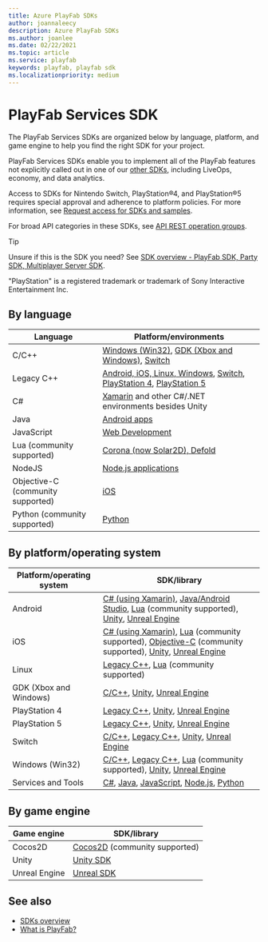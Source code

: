 ```yaml
---
title: Azure PlayFab SDKs
author: joannaleecy
description: Azure PlayFab SDKs
ms.author: joanlee
ms.date: 02/22/2021
ms.topic: article
ms.service: playfab
keywords: playfab, playfab sdk
ms.localizationpriority: medium
---
```


# PlayFab Services SDK

The PlayFab Services SDKs are organized below by language, platform, and game engine to help you find the right SDK for your project.

PlayFab Services SDKs enable you to implement all of the PlayFab features not explicitly called out in one of our [other SDKs](sdk-overview.md), including LiveOps, economy, and data analytics.

Access to SDKs for Nintendo Switch, PlayStation&#174;4, and PlayStation&#174;5 requires special approval and adherence to platform policies. For more information, see [Request access for SDKs and samples](../features/multiplayer/networking/request-access-for-sdks-samples.md).

For broad API categories in these SDKs, see [API REST operation groups](/rest/api/playfab/admin/).

> [!TIP]
> Unsure if this is the SDK you need? See [SDK overview - PlayFab SDK, Party SDK, Multiplayer Server SDK](sdk-overview.md).

"PlayStation" is a registered trademark or trademark of Sony Interactive Entertainment Inc.

## By language

| Language                          | Platform/environments                     |
|-----------------------------------|-------------------------------------------|
| C/C++                             | [Windows (Win32)](c/index.md), [GDK (Xbox and Windows)](c/index.md), [Switch](https://dev.azure.com/PlayFabPrivate/Switch/_git/PlayFabCSdk.Switch) |
| Legacy C++                        | [Android, iOS, Linux, Windows](playfab-cpp/index.md), [Switch](https://dev.azure.com/PlayFabPrivate/Switch/_git/XPlatCppSdk-Private-Switch), [PlayStation 4](https://dev.azure.com/PlayFabPrivate/PS4/_git/XPlatCppSdk-Private-Ps4), [PlayStation 5](https://dev.azure.com/PlayFabPrivate/PS5/_git/XPlatCppSdk-Private-PS5) |
| C#                                | [Xamarin](c-sharp/index.md) and other C#/.NET environments besides Unity |
| Java                              | [Android apps](java/index.md) |
| JavaScript                        | [Web Development](javascript/index.md) |
| Lua (community supported)         | [Corona (now Solar2D), Defold](lua/index.md) |
| NodeJS                            | [Node.js applications](nodejs/index.md)|
| Objective-C (community supported) | [iOS](objective-c/index.md)|
| Python (community supported)      | [Python](python/index.md)|

## By platform/operating system

| Platform/operating system | SDK/library                       |
|---------------------------|-----------------------------------|
| Android                   | [C# (using Xamarin)](c-sharp/index.md), [Java/Android Studio](java/index.md), [Lua](lua/index.md) (community supported), [Unity](unity3d/index.md), [Unreal Engine](unreal/index.md) |
| iOS                       | [C# (using Xamarin)](c-sharp/index.md), [Lua](lua/index.md) (community supported), [Objective-C](objective-c/index.md) (community supported), [Unity](unity3d/index.md), [Unreal Engine](unreal/index.md) |
| Linux                     | [Legacy C++](playfab-cpp/index.md), [Lua](lua/index.md) (community supported)|
| GDK (Xbox and Windows)    | [C/C++](c/index.md), [Unity](unity3d/index.md), [Unreal Engine](unreal/index.md) |
| PlayStation 4             | [Legacy C++](https://dev.azure.com/PlayFabPrivate/PS4/_git/XPlatCppSdk-Private-Ps4), [Unity](unity3d/index.md), [Unreal Engine](unreal/index.md) |
| PlayStation 5             | [Legacy C++](https://dev.azure.com/PlayFabPrivate/PS5/_git/XPlatCppSdk-Private-PS5), [Unity](unity3d/index.md), [Unreal Engine](unreal/index.md) |
| Switch                    | [C/C++](https://dev.azure.com/PlayFabPrivate/Switch/_git/PlayFabCSdk.Switch), [Legacy C++](https://dev.azure.com/PlayFabPrivate/Switch/_git/XPlatCppSdk-Private-Switch), [Unity](unity3d/index.md), [Unreal Engine](unreal/index.md)               |
| Windows (Win32)           | [C/C++](c/index.md), [Legacy C++](playfab-cpp/index.md), [Lua](lua/index.md) (community supported), [Unity](unity3d/index.md), [Unreal Engine](unreal/index.md) |
| Services and Tools        | [C#](c-sharp/index.md), [Java](java/index.md), [JavaScript](javascript/index.md), [Node.js](nodejs/index.md), [Python](python/index.md)

## By game engine

| Game engine               | SDK/library                       |
|---------------------------|-----------------------------------|
| Cocos2D                   | [Cocos2D](cocos2d-x/index.md) (community supported) |
| Unity                     | [Unity SDK](unity3d/index.md)|
| Unreal Engine             | [Unreal SDK](unreal/index.md)|

## See also

* [SDKs overview](sdk-overview.md)
* [What is PlayFab?](../what-is-playfab.md)
